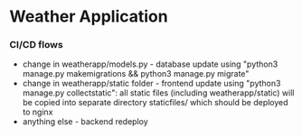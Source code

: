# Weather Application
### CI/CD flows
- change in weatherapp/models.py - database update using "python3 manage.py makemigrations && python3 manage.py migrate"
- change in weatherapp/static folder - frontend update using "python3 manage.py collectstatic": all static files (including weatherapp/static) will be copied into separate directory staticfiles/ which should be deployed to nginx
- anything else - backend redeploy